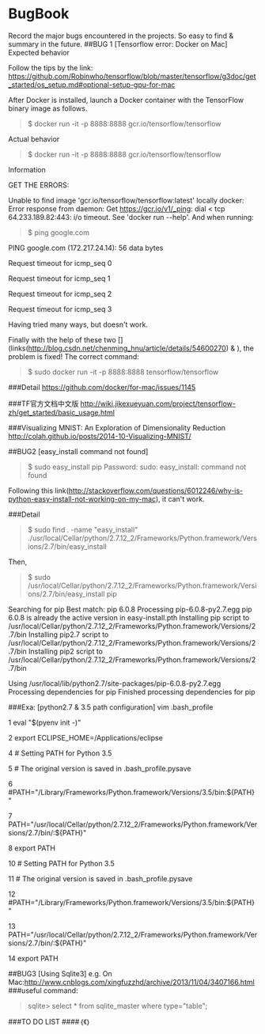 # BugBook
Record the major bugs encountered in the projects. So easy to find & summary in the future.
##BUG 1 [Tensorflow error: Docker on Mac]
Expected behavior

Follow the tips by the link:
https://github.com/Robinwho/tensorflow/blob/master/tensorflow/g3doc/get_started/os_setup.md#optional-setup-gpu-for-mac

After Docker is installed, launch a Docker container with the TensorFlow binary image as follows.

>$ docker run -it -p 8888:8888 gcr.io/tensorflow/tensorflow

Actual behavior

>$ docker run -it -p 8888:8888 gcr.io/tensorflow/tensorflow

Information

GET THE ERRORS:

Unable to find image 'gcr.io/tensorflow/tensorflow:latest' locally
docker: Error response from daemon: Get https://gcr.io/v1/_ping: dial < tcp 64.233.189.82:443: i/o timeout.
See 'docker run --help'. And when running:

>$ ping google.com

PING google.com (172.217.24.14): 56 data bytes

Request timeout for icmp_seq 0

Request timeout for icmp_seq 1

Request timeout for icmp_seq 2

Request timeout for icmp_seq 3

Having tried many ways, but doesn't work. 

Finally with the help of these two [](links(http://blog.csdn.net/chenming_hnu/article/details/54600270) & ), the problem is fixed!
The correct command:
>$ sudo docker run -it -p 8888:8888 tensorflow/tensorflow

###Detail
https://github.com/docker/for-mac/issues/1145

###TF官方文档中文版
http://wiki.jikexueyuan.com/project/tensorflow-zh/get_started/basic_usage.html

###Visualizing MNIST: An Exploration of Dimensionality Reduction
http://colah.github.io/posts/2014-10-Visualizing-MNIST/

##BUG2 [easy_install command not found]

>$ sudo easy_install pip
>Password:
>sudo: easy_install: command not found

Following this link(http://stackoverflow.com/questions/6012246/why-is-python-easy-install-not-working-on-my-mac), it can't work.

###Detail
>$ sudo find . -name "easy_install"
>./usr/local/Cellar/python/2.7.12_2/Frameworks/Python.framework/Versions/2.7/bin/easy_install

Then,
>$ sudo /usr/local/Cellar/python/2.7.12_2/Frameworks/Python.framework/Versions/2.7/bin/easy_install pip

Searching for pip
Best match: pip 6.0.8
Processing pip-6.0.8-py2.7.egg
pip 6.0.8 is already the active version in easy-install.pth
Installing pip script to /usr/local/Cellar/python/2.7.12_2/Frameworks/Python.framework/Versions/2.7/bin
Installing pip2.7 script to /usr/local/Cellar/python/2.7.12_2/Frameworks/Python.framework/Versions/2.7/bin
Installing pip2 script to /usr/local/Cellar/python/2.7.12_2/Frameworks/Python.framework/Versions/2.7/bin

Using /usr/local/lib/python2.7/site-packages/pip-6.0.8-py2.7.egg
Processing dependencies for pip
Finished processing dependencies for pip

###Exa: [python2.7 & 3.5 path configuration]
vim .bash_profile

  1 eval "$(pyenv init -)"
  
  2 export ECLIPSE_HOME=/Applications/eclipse
   
  4 # Setting PATH for Python 3.5
  
  5 # The original version is saved in .bash_profile.pysave
  
  6 #PATH="/Library/Frameworks/Python.framework/Versions/3.5/bin:${PATH}"
  
  7 PATH="/usr/local/Cellar/python/2.7.12_2/Frameworks/Python.framework/Versions/2.7/bin/:${PATH}"
  
  8 export PATH
   
 10 # Setting PATH for Python 3.5
 
 11 # The original version is saved in .bash_profile.pysave
 
 12 #PATH="/Library/Frameworks/Python.framework/Versions/3.5/bin:${PATH}"
 
 13 PATH="/usr/local/Cellar/python/2.7.12_2/Frameworks/Python.framework/Versions/2.7/bin/:${PATH}"
 
 14 export PATH
                        
##BUG3 [Using Sqlite3]
e.g. On Mac:http://www.cnblogs.com/xingfuzzhd/archive/2013/11/04/3407166.html
###useful command:
>sqlite> select * from sqlite_master where type="table";

###TO DO LIST
####｛《｝
